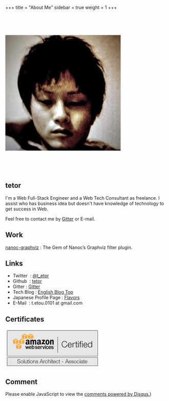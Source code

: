 +++
title = "About Me"
sidebar = true
weight = 1
+++

<!--- <img src="/image/about_me/profile.png" alt="profile_image" style="margin: 4rem auto"> --->
<img src="/image/about_me/profile.jpeg" alt="profile_image" style="margin: 4rem auto">

## tetor


I'm a Web Full-Stack Engineer and a Web Tech Consultant as freelance.
I assist who has business idea but doesn't have knowledge of technology to get success in Web.

Feel free to contact me by [Gitter](https://gitter.im/tetor) or E-mail.

## Work

[nanoc-graphviz](https://github.com/tetor/nanoc-graphviz) : The Gem of Nanoc’s Graphviz filter plugin.

## Links

- Twitter                     : [@t_etor](http://twitter.com/t_etor)
- Github                      : [tetor](https://github.com/tetor)
- Gitter                      : [Gitter](https://gitter.im/tetor)
- Tech Blog                   : [English Blog Top](http://tetor.github.io)
- Japanese Profile Page       : [Flavors](http://tetor.flavors.me)
- E-Mail                      : t.etou.0101 at gmail.com

<!--- - Qiita (Japanese Thech blog) : [Qiita My Page](http://qiita.com/tetor) --->
<!--- - old blog                    : [tech blog (Japanese)](http://akihatoetsu.tumblr.com) --->

## Certificates

![aws_solutions_architect_associate](/image/about_me/aws_solutions_architect_associate.png)

## Comment
<div id="disqus_thread"></div>
<script>
(function() {  // DON'T EDIT BELOW THIS LINE
    var d = document, s = d.createElement('script');
    s.src = '//akihatumblr.disqus.com/embed.js';

    s.setAttribute('data-timestamp', +new Date());
     (d.head || d.body).appendChild(s);
})();
</script>
<noscript>Please enable JavaScript to view the <a href="https://disqus.com/?ref_noscript" rel="nofollow">comments powered by Disqus.</a></noscript>)

